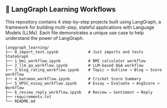 ## 🚀 LangGraph Learning Workflows

This repository contains 4 step-by-step projects built using LangGraph, a framework for building multi-step, stateful applications with Language Models (LLMs). Each file demonstrates a unique use case to help understand the power of LangGraph.
```
langgraph_learning/
├── 0_import_test.ipynb             # Just imports and tests StateGraph
├── 1_bmi_workflow.ipynb            # BMI calculator workflow
├── 2_llm_qa_workflow.ipynb         # LLM-based Q&A workflow
├── 3_blog_rating_workflow.ipynb    # Topic → Outline → Blog → Score workflow
├── 4_batsman_workflow.ipynb        # Cricket Score Summary
├── 5_UPSC_essay_workflow.ipynb     # Essay → Evaluate → AvgScore → Workflow
├── 6_review_reply_workflow.ipynb   # Review → Sentiment → Reply
├── requirements.txt
└── README.md
```
